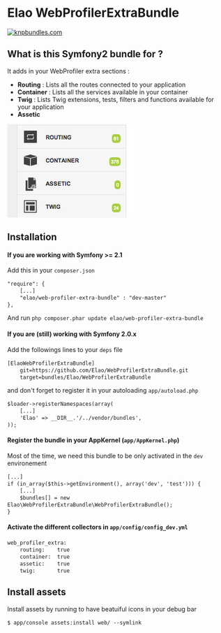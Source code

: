 Elao WebProfilerExtraBundle
============

[![knpbundles.com](http://knpbundles.com/Elao/WebProfilerExtraBundle/badge)](http://knpbundles.com/Elao/WebProfilerExtraBundle)


## What is this Symfony2 bundle for ?

It adds in your WebProfiler extra sections :

+ **Routing** : Lists all the routes connected to your application
+ **Container** : Lists all the services available in your container
+ **Twig** : Lists Twig extensions, tests, filters and functions available for your application
+ **Assetic**

![WebProfilerExtraBundle](screen.png "WebProfilerExtraBundle Screenshot")


## Installation

#### If you are working with Symfony >= 2.1

Add this in your `composer.json`

    "require": {
        [...]
        "elao/web-profiler-extra-bundle" : "dev-master"
    },

And run `php composer.phar update elao/web-profiler-extra-bundle`

#### If you are (still) working with Symfony 2.0.x

Add the followings lines to your `deps` file

    [ElaoWebProfilerExtraBundle]
        git=https://github.com/Elao/WebProfilerExtraBundle.git
        target=bundles/Elao/WebProfilerExtraBundle

and don't forget to register it in your autoloading `app/autoload.php`

    $loader->registerNamespaces(array(
        [...]
        'Elao' => __DIR__.'/../vendor/bundles',
    ));


#### Register the bundle in your AppKernel (`app/AppKernel.php`)

Most of the time, we need this bundle to be only activated in the `dev` environement

    [...]
    if (in_array($this->getEnvironment(), array('dev', 'test'))) {
        [...]
        $bundles[] = new Elao\WebProfilerExtraBundle\WebProfilerExtraBundle();
    }

#### Activate the different collectors in  `app/config/config_dev.yml`

    web_profiler_extra:
        routing:    true
        container:  true
        assetic:    true
        twig:       true


## Install assets

Install assets by running to have beatuiful icons in your debug bar

    $ app/console assets:install web/ --symlink

